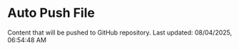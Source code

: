 # Auto Push File

Content that will be pushed to GitHub repository.
Last updated: 08/04/2025, 06:54:48 AM